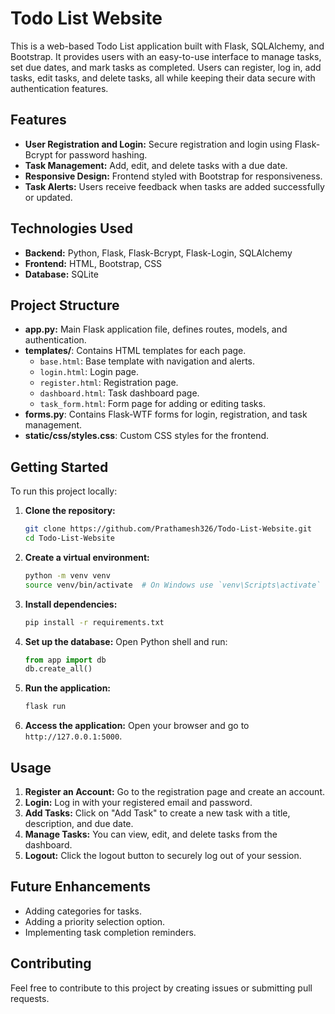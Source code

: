 # Todo List Website

This is a web-based Todo List application built with Flask, SQLAlchemy, and Bootstrap. It provides users with an easy-to-use interface to manage tasks, set due dates, and mark tasks as completed. Users can register, log in, add tasks, edit tasks, and delete tasks, all while keeping their data secure with authentication features.

## Features

- **User Registration and Login:** Secure registration and login using Flask-Bcrypt for password hashing.
- **Task Management:** Add, edit, and delete tasks with a due date.
- **Responsive Design:** Frontend styled with Bootstrap for responsiveness.
- **Task Alerts:** Users receive feedback when tasks are added successfully or updated.

## Technologies Used

- **Backend:** Python, Flask, Flask-Bcrypt, Flask-Login, SQLAlchemy
- **Frontend:** HTML, Bootstrap, CSS
- **Database:** SQLite

## Project Structure

- **app.py:** Main Flask application file, defines routes, models, and authentication.
- **templates/**: Contains HTML templates for each page.
  - `base.html`: Base template with navigation and alerts.
  - `login.html`: Login page.
  - `register.html`: Registration page.
  - `dashboard.html`: Task dashboard page.
  - `task_form.html`: Form page for adding or editing tasks.
- **forms.py**: Contains Flask-WTF forms for login, registration, and task management.
- **static/css/styles.css**: Custom CSS styles for the frontend.

## Getting Started

To run this project locally:

1. **Clone the repository:**
   ```bash
   git clone https://github.com/Prathamesh326/Todo-List-Website.git
   cd Todo-List-Website
   ```

2. **Create a virtual environment:**
   ```bash
   python -m venv venv
   source venv/bin/activate  # On Windows use `venv\Scripts\activate`
   ```

3. **Install dependencies:**
   ```bash
   pip install -r requirements.txt
   ```

4. **Set up the database:**
   Open Python shell and run:
   ```python
   from app import db
   db.create_all()
   ```

5. **Run the application:**
   ```bash
   flask run
   ```

6. **Access the application:**
   Open your browser and go to `http://127.0.0.1:5000`.

## Usage

1. **Register an Account:** Go to the registration page and create an account.
2. **Login:** Log in with your registered email and password.
3. **Add Tasks:** Click on "Add Task" to create a new task with a title, description, and due date.
4. **Manage Tasks:** You can view, edit, and delete tasks from the dashboard.
5. **Logout:** Click the logout button to securely log out of your session.

## Future Enhancements

- Adding categories for tasks.
- Adding a priority selection option.
- Implementing task completion reminders.

## Contributing

Feel free to contribute to this project by creating issues or submitting pull requests.
